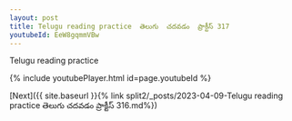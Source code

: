 ```yaml
---
layout: post
title: Telugu reading practice  తెలుగు  చదవడం  ప్రాక్టీస్ 317
youtubeId: EeW8gqmmVBw
---
```

 
 
Telugu reading practice
 
 
 
 
 


{% include youtubePlayer.html id=page.youtubeId %}
 
[Next]({{ site.baseurl }}{% link  split2/_posts/2023-04-09-Telugu reading practice  తెలుగు  చదవడం  ప్రాక్టీస్ 316.md%})
 
